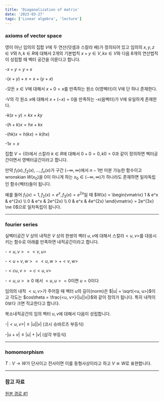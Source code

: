```yaml
---
title: 'Diagonalization of matrix'
date: '2023-03-27'
tags: ['Linear algebra', 'lecture']
---
```


### axioms of vector space

영이 아닌 임의의 집합 $V$에 두 연산(덧셈과 스칼라 배)가 정의되어 있고 임의의 $x, y, z \in V$와 $h, k \in R$에 대해서 2개의 기본법칙 $x + y \in V, kx \in V$와 다음 8개의 연산법칙이 성립할 때 벡터 공간을 이룬다고 합니다.

-$x + y = y + x$

-$(x + y) + x = x + (y + x)$

-모든 $x \in V$에 대해서 $x + 0 = x$를 만족하는 원소 0(영벡터)이 V에 단 하나 존재한다.

-V의 각 원소 x에 대해서 $x + (-x) = 0$을 만족하는 -x(음벡터)가 V에 유일하게 존재한다.

-$k(x + y) = kx + ky$

-$(h + k)x = hx + kx$

-$(hk)x = h(kx) = k(hx)$

-$1x = x$

집합 $V = \{0\}$에서 스칼라 $k \in R$에 대해서 $0 + 0 = 0, k0 = 0$과 같이 정의하면 벡터공간이면서 영벡터공간이라고 합니다.

만약 $f_1(x), f_2(x), …, f_n(x)$가 구간 $(-\infty, \infty)$에서 $n-1$번 미분 가능한 함수이고 wronskian $W(x_0)$을 0이 아니게 하는 $x_0 \in (-\infty, \infty)$가 하나라도 존재하면 일차독립인 함수(벡터)들이 됩니다.

예를 들어 $f_1(x) = 1, f_2(x) = e^x, f_3(x) = e^{2x}$일 때 $W(x) = \begin{vmatrix} 1 & e^x & e^{2x} \\ 0 & e^x & 2e^{2x} \\ 0 & e^x & 4e^{2x} \end{vmatrix} = 2e^{3x} \ne 0$으로 일차독립이 됩니다.

---

### fourier series

실벡터공간 $V$ 상의 내적은 $V$ 상의 한쌍의 벡터 $u, v$에 대해서 스칼라$<u, v>$를 대응시키는 함수로 아래를 만족하면 내적공간이라고 합니다.

-$<u, v> = <v, u>$

-$<u+v, w> = <u, w> + <v, w>$

-$<cu, v> = c<u, v>$

-$<u, u> ≥ 0$ 에서 $<u, u> = 0$이면 $u = 0$이다

임의의 내적 $<u, v>$가 주어질 때 벡터 $u$의 길이(norm)은 $|u| = \sqrt{<u, u>}$이고 각도는 $cos\theta = \frac{<u, v>}{|u||v|}$와 같이 정의가 됩니다. 특히 내적이 0보다 크면 직교한다고 합니다.

복소내적공간의 임의 벡터 $u, v$에 대해서 다음이 성립합니다.

-$|<u, v>| ≤ |u||v|$ (코시 슈바르츠 부등식)

-$|u+v| ≤ |u| + |v|$ (삼각 부등식)

---

### homomorphism

$T : V \rightarrow W$가 단사이고 전사이면 이를 동형사상이라고 하고 $V \cong W$로 표현합니다.

---

### 참고 자료

[원본 경로 #1](http://matrix.skku.ac.kr/2015-Album/BigBook-LinearAlgebra-2015.pdf)
